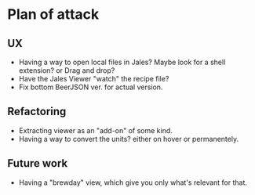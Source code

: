 # Plan of attack

## UX

* Having a way to open local files in Jales? Maybe look for a shell extension? or Drag and drop?
* Have the Jales Viewer "watch" the recipe file?
* Fix bottom BeerJSON ver. for actual version.

## Refactoring

* Extracting viewer as an "add-on" of some kind.
* Having a way to convert the units? either on hover or permanentely.

## Future work

* Having a "brewday" view, which give you only what's relevant for that.
